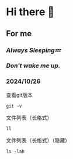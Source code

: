 # **Hi there 👋**
## For me
### *Always Sleeping💤*
### *Don't wake me up.*


### 2024/10/26

查看git版本

```
git -v
```

文件列表（长格式）
```
ll
```
文件列表（长格式）（隐藏）
```
ls -lah
```


